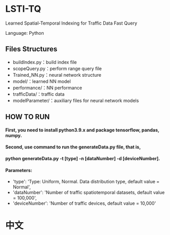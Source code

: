 # LSTI-TQ
Learned Spatial-Temporal Indexing for Traffic Data Fast Query

Language: Python

## Files Structures
- buildIndex.py：build index file
- scopeQuery.py：perform range query file
- Trained_NN.py：neural network structure
- model/：learned NN model
- performance/：NN performance
- trafficData/：traffic data
- modelParameter/：auxiliary files for neural network models

## HOW TO RUN
#### First, you need to install python3.9.x and package tensorflow, pandas, numpy.
#### Second, use command to run the generateData.py file, that is,

**python generateData.py  -t [type] -n [dataNumber] -d [deviceNumber].**

#### Parameters:
- 'type': 'Type: Uniform, Normal. Data distribution type, default value = Normal',
- 'dataNumber': 'Number of traffic spatiotemporal datasets, default value = 100,000',
- 'deviceNumber': 'Number of traffic devices, default value = 10,000'

# 中文